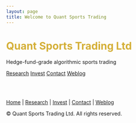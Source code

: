```yaml
---
layout: page
title: Welcome to Quant Sports Trading
---
```


<div class="text-center mt-16">
  <h1 class="text-5xl font-extrabold mb-4" style="color: #D4AF37;">Quant Sports Trading Ltd</h1>
  <p class="text-xl text-gray-300 mb-8">Hedge-fund-grade algorithmic sports trading</p>

  <div class="flex flex-wrap justify-center gap-4 mt-12">
    <a href="/research" class="button-link">Research</a>
    <a href="/investors" class="button-link">Invest</a>
    <a href="/contact" class="button-link">Contact</a>
    <a href="/weblog" class="button-link">Weblog</a>
  </div>
</div>

<br><br>

<div class="text-center text-sm text-gray-400 mt-12 mb-8">
  <p>
    <a href="/" class="hover:underline">Home</a> |
    <a href="/research" class="hover:underline">Research</a> |
    <a href="/investors" class="hover:underline">Invest</a> |
    <a href="/contact" class="hover:underline">Contact</a> |
    <a href="/weblog" class="hover:underline">Weblog</a>
  </p>
  <p class="mt-4">&copy; Quant Sports Trading Ltd. All rights reserved.</p>
</div>




